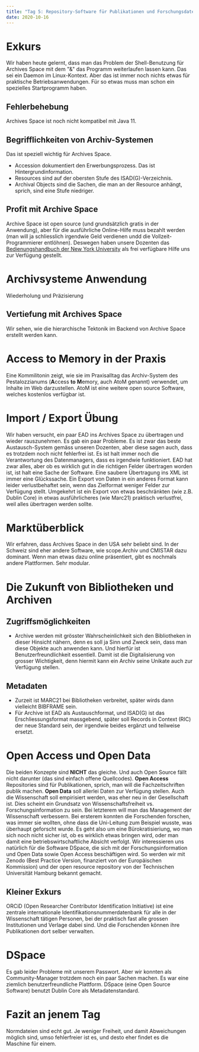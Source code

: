 ```yaml
---
title: "Tag 5: Repository-Software für Publikationen und Forschungsdaten"
date: 2020-10-16
---
```


# Exkurs
Wir haben heute gelernt, dass man das Problem der Shell-Benutzung für Archives Space mit dem "&" das Programm weiterlaufen lassen kann. Das sei ein Daemon im Linux-Kontext. Aber das ist immer noch nichts etwas für praktische Betriebsanwendungen. Für so etwas muss man schon ein spezielles Startprogramm haben. 

## Fehlerbehebung
Archives Space ist noch nicht kompatibel mit Java 11. 

## Begrifflichkeiten von Archiv-Systemen 
Das ist speziell wichtig für Archives Space. 
+ Accession dokumentiert den Erwerbungsprozess. Das ist Hintergrundinformation. 
+ Resources sind auf der obersten Stufe des ISAD(G)-Verzeichnis. 
+ Archival Objects sind die Sachen, die man an der Resource anhängt, sprich, sind eine Stufe niedriger. 

## Profit mit Archive Space 
Archive Space ist open source (und grundsätzlich gratis in der Anwendung), aber für die ausführliche Online-Hilfe muss bezahlt werden (man will ja schliesslich irgendwie Geld verdienen undd die Vollzeit-Programmierer entlöhnen). 
Deswegen haben unsere Dozenten das [Bedienungshandbuch der New York University](https://docs.google.com/document/d/11kWxbFTazB6q5fDNBWDHJxMf3wdVsp8cd7HzjEhE-ao/edit#heading=h.nscr859g1snm) als frei verfügbare Hilfe uns zur Verfügung gestellt. 

# Archivsysteme Anwendung
Wiederholung und Präzisierung
## Vertiefung mit Archives Space
Wir sehen, wie die hierarchische Tektonik im Backend von Archive Space erstellt werden kann. 
# Access to Memory in der Praxis
Eine Kommilitonin zeigt, wie sie im Praxisalltag das Archiv-System des Pestalozzianums (**A**ccess **to** **M**emory, auch AtoM genannt) verwendet, um Inhalte im Web darzustellen. AtoM ist eine weitere open source Software, welches kostenlos verfügbar ist.  

# Import / Export Übung
Wir haben versucht, ein paar EAD ins Archives Space zu übertragen und wieder rauszunehmen. Es gab ein paar Probleme. Es ist zwar das beste Austausch-System gemäss unseren Dozenten, aber diese sagen auch, dass es trotzdem noch nicht fehlerfrei ist. Es ist halt immer noch die Verantwortung des Datenmanagers, dass es irgendwie funktioniert. 
EAD hat zwar alles, aber ob es wirklich gut in die richtigen Felder übertragen worden ist, ist halt eine Sache der Software. Eine saubere Übertragung ins XML ist immer eine Glückssache. Ein Export von Daten in ein anderes Format kann leider verlustbehaftet sein, wenn das Zielformat weniger Felder zur Verfügung stellt. Umgekehrt ist ein Export von etwas beschränkten (wie z.B. Dublin Core) in etwas ausführlicheres (wie Marc21) praktisch verlustfrei, weil alles übertragen werden sollte. 

# Marktüberblick
Wir erfahren, dass Archives Space in den USA sehr beliebt sind. In der Schweiz sind eher andere Software, wie scope.Archiv und CMISTAR dazu dominant. Wenn man etwas dazu online präsentiert, gibt es nochmals andere Plattformen. Sehr modular. 

# Die Zukunft von Bibliotheken und Archiven
## Zugriffsmöglichkeiten
* Archive werden mit grösster Wahrscheinlichkeit sich den Bibliotheken in dieser Hinsicht nähern, denn es soll ja Sinn und Zweck sein, dass man diese Objekte auch anwenden kann. Und hierfür ist Benutzerfreundlichkeit essentiell. Damit ist die Digitalisierung von grosser Wichtigkeit, denn hiermit kann ein Archiv seine Unikate auch zur Verfügung stellen. 

## Metadaten
* Zurzeit ist MARC21 bei Bibliotheken verbreitet, später wirds dann vielleicht BIBFRAME sein.  
* Für Archive ist EAD als Austauschformat, und ISAD(G) ist das Erschliessungsformat massgebend, später soll Records in Context (RIC) der neue Standard sein, der irgendwie beides ergänzt und teilweise ersetzt. 

# Open Access und Open Data
Die beiden Konzepte sind **NICHT** das gleiche. Und auch Open Source fällt nicht darunter (das sind einfach offene Quellcodes). 
**Open Access** Repositories sind für Publikationen, sprich, man will die Fachzeitschriften publik machen. **Open Data** soll allerlei Daten zur Verfügung stellen. 
Auch die Wissenschaft soll empirisiert werden, was eher neu in der Gesellschaft ist. Dies scheint ein Grundsatz von Wissenschaftsfreiheit vs. Forschungsinformation zu sein. Bei letzterem will man das Management der Wissenschaft verbessern. Bei ersterem konnten die Forschenden forschen, was immer sie wollten, ohne dass die Uni-Leitung zum Beispiel wusste, was überhaupt geforscht wurde. Es geht also um eine Bürokratisieriung, wo man sich noch nicht sicher ist, ob es wirklich etwas bringen wird, oder man damit eine betriebswirtschaftliche Absicht verfolgt. 
Wir interessieren uns natürlich für die Software DSpace, die sich mit der Forschungsinformation und Open Data sowie Open Access beschäftigen wird. 
So werden wir mit Zenodo (Best Practice Version, finanziert von der Europäischen Kommission) und der open resource repository von der Technischen Universität Hamburg bekannt gemacht. 
## Kleiner Exkurs
ORCiD (Open Researcher Contributor Identification Initiative) ist eine zentrale internationale Identifikationsnummerdatenbank für alle in der Wissenschaft tätigen Personen, bei der praktisch fast alle grossen Institutionen und Verlage dabei sind. Und die Forschenden können ihre Publikationen dort selber verwalten. 

# DSpace
Es gab leider Probleme mit unserem Passwort. Aber wir konnten als Community-Manager trotzdem noch ein paar Sachen machen. Es war eine ziemlich benutzerfreundliche Plattform. 
DSpace (eine Open Source Software) benutzt Dublin Core als Metadatenstandard. 

# Fazit an jenem Tag
Normdateien sind echt gut. Je weniger Freiheit, und damit Abweichungen möglich sind, umso fehlerfreier ist es, und desto eher findet es die Maschine für einem. 
